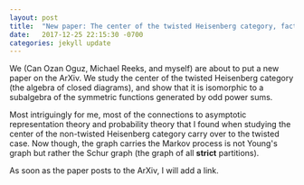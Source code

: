 ```yaml
---
layout: post
title:  "New paper: The center of the twisted Heisenberg category, factorial Schur Q-functions, and transition functions on the Schur graph"
date:   2017-12-25 22:15:30 -0700
categories: jekyll update
---
```


We (Can Ozan Oguz, Michael Reeks, and myself) are about to put a new paper on the ArXiv. We study the center of the twisted Heisenberg category (the algebra of closed diagrams), and show that it is isomorphic to a subalgebra of the symmetric functions generated by odd power sums.

Most intriguingly for me, most of the connections to asymptotic representation theory and probability theory that I found when studying the center of the non-twisted Heisenberg category carry over to the twisted case. Now though, the graph carries the Markov process is not Young's graph but rather the Schur graph (the graph of all **strict** partitions). 

As soon as the paper posts to the ArXiv, I will add a link.
